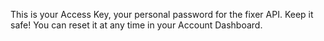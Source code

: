 This is your Access Key, your personal password for the fixer API.
Keep it safe! You can reset it at any time in your Account Dashboard.